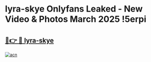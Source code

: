 # lyra-skye Onlyfans Leaked - New Video & Photos March 2025 !5erpi

# <h2><a href="https://bdrcwv.iuczelnia.edu.pl?title=lyra-skye&ref=5erpi">🔗👉 🔴 lyra-skye</a></h2>

[![acn](https://github.com/user-attachments/assets/0f9c940e-d8b0-45ae-aac7-cd30a18b3e1c)](https://bdrcwv.iuczelnia.edu.pl?title=lyra-skye&ref=5erpi)

